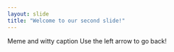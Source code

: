 ```yaml
---
layout: slide
title: "Welcome to our second slide!"
---
```

Meme and witty caption
Use the left arrow to go back!

